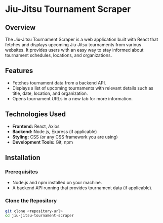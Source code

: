 # Jiu-Jitsu Tournament Scraper

## Overview
The Jiu-Jitsu Tournament Scraper is a web application built with React that fetches and displays upcoming Jiu-Jitsu tournaments from various websites. It provides users with an easy way to stay informed about tournament schedules, locations, and organizations.

## Features
- Fetches tournament data from a backend API.
- Displays a list of upcoming tournaments with relevant details such as title, date, location, and organization.
- Opens tournament URLs in a new tab for more information.

## Technologies Used
- **Frontend:** React, Axios
- **Backend:** Node.js, Express (if applicable)
- **Styling:** CSS (or any CSS framework you are using)
- **Development Tools:** Git, npm

## Installation

### Prerequisites
- Node.js and npm installed on your machine.
- A backend API running that provides tournament data (if applicable).

### Clone the Repository
```bash
git clone <repository-url>
cd jiu-jitsu-tournament-scraper
